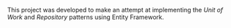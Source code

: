 This project was developed to make an attempt at implementing the *Unit of Work* and *Repository* patterns using Entity Framework.
